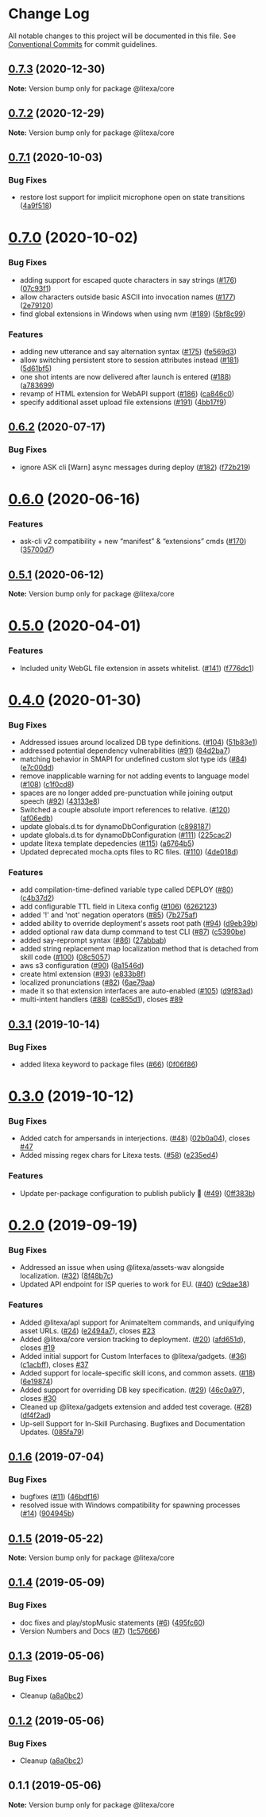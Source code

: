 # Change Log

All notable changes to this project will be documented in this file.
See [Conventional Commits](https://conventionalcommits.org) for commit guidelines.

## [0.7.3](https://github.com/alexa-games/litexa/compare/v0.7.2...v0.7.3) (2020-12-30)

**Note:** Version bump only for package @litexa/core





## [0.7.2](https://github.com/alexa-games/litexa/compare/v0.7.1...v0.7.2) (2020-12-29)

**Note:** Version bump only for package @litexa/core





## [0.7.1](https://github.com/alexa-games/litexa/compare/v0.7.0...v0.7.1) (2020-10-03)


### Bug Fixes

* restore lost support for implicit microphone open on state transitions ([4a9f518](https://github.com/alexa-games/litexa/commit/4a9f5186a6bbbe7ce8752bc6e9f67ba343ff915a))





# [0.7.0](https://github.com/alexa-games/litexa/compare/v0.6.2...v0.7.0) (2020-10-02)


### Bug Fixes

* adding support for escaped quote characters in say strings ([#176](https://github.com/alexa-games/litexa/issues/176)) ([07c93f1](https://github.com/alexa-games/litexa/commit/07c93f1163be1ae9da337cf26b7b637afe98ce63))
* allow characters outside basic ASCII into invocation names ([#177](https://github.com/alexa-games/litexa/issues/177)) ([2e79120](https://github.com/alexa-games/litexa/commit/2e791205ae65ab8916a16f369224c362b14fb7d7))
* find global extensions in Windows when using nvm ([#189](https://github.com/alexa-games/litexa/issues/189)) ([5bf8c99](https://github.com/alexa-games/litexa/commit/5bf8c9965a5daa0f9eff7760caeddebaa59e03e1))


### Features

* adding new utterance and say alternation syntax ([#175](https://github.com/alexa-games/litexa/issues/175)) ([fe569d3](https://github.com/alexa-games/litexa/commit/fe569d31ded0a30acaf5b198f824a1bf8a072ea0))
* allow switching persistent store to session attributes instead ([#181](https://github.com/alexa-games/litexa/issues/181)) ([5d61bf5](https://github.com/alexa-games/litexa/commit/5d61bf5d307807036b08463be67b8c16e4c4b6fc))
* one shot intents are now delivered after launch is entered ([#188](https://github.com/alexa-games/litexa/issues/188)) ([a783699](https://github.com/alexa-games/litexa/commit/a7836994c4133816acb867b7fc7e8d989eb780b7))
* revamp of HTML extension for WebAPI support ([#186](https://github.com/alexa-games/litexa/issues/186)) ([ca846c0](https://github.com/alexa-games/litexa/commit/ca846c013079fec2b71d5adb5f78bf45fa9241bb))
* specify additional asset upload file extensions ([#191](https://github.com/alexa-games/litexa/issues/191)) ([4bb17f9](https://github.com/alexa-games/litexa/commit/4bb17f975489480d06bb439a71c2db245b615d54))





## [0.6.2](https://github.com/alexa-games/litexa/compare/v0.6.1...v0.6.2) (2020-07-17)


### Bug Fixes

* ignore ASK cli [Warn] async messages during deploy ([#182](https://github.com/alexa-games/litexa/issues/182)) ([f72b219](https://github.com/alexa-games/litexa/commit/f72b2195a6181f26edff16e6072376908229e857))





# [0.6.0](https://github.com/alexa-games/litexa/compare/v0.5.1...v0.6.0) (2020-06-16)


### Features

* ask-cli v2 compatibility + new “manifest” & “extensions” cmds ([#170](https://github.com/alexa-games/litexa/issues/170)) ([35700d7](https://github.com/alexa-games/litexa/commit/35700d730dd74e12699a43ea2cb19525dd71a25b))





## [0.5.1](https://github.com/alexa-games/litexa/compare/v0.5.0...v0.5.1) (2020-06-12)

**Note:** Version bump only for package @litexa/core





# [0.5.0](https://github.com/alexa-games/litexa/compare/v0.4.1...v0.5.0) (2020-04-01)


### Features

* Included unity WebGL file extension in assets whitelist. ([#141](https://github.com/alexa-games/litexa/issues/141)) ([f776dc1](https://github.com/alexa-games/litexa/commit/f776dc1dbd18018c61c733b35db830e6764db48b))





# [0.4.0](https://github.com/alexa-games/litexa/compare/v0.3.1...v0.4.0) (2020-01-30)


### Bug Fixes

* Addressed issues around localized DB type definitions. ([#104](https://github.com/alexa-games/litexa/issues/104)) ([51b83e1](https://github.com/alexa-games/litexa/commit/51b83e1e9b690b5077609e9fb6b7a8e2511da92b))
* addressed potential dependency vulnerabilities ([#91](https://github.com/alexa-games/litexa/issues/91)) ([84d2ba7](https://github.com/alexa-games/litexa/commit/84d2ba7851387deed6fff571ba072018eff9a4f0))
* matching behavior in SMAPI for undefined custom slot type ids ([#84](https://github.com/alexa-games/litexa/issues/84)) ([e7c00dd](https://github.com/alexa-games/litexa/commit/e7c00dd75f3a914208b5b7742b269a8cfdb126ec))
* remove inapplicable warning for not adding events to language model ([#108](https://github.com/alexa-games/litexa/issues/108)) ([c1f0cd8](https://github.com/alexa-games/litexa/commit/c1f0cd8af35210ec96d66b881cdb57b29f2c90b7))
* spaces are no longer added pre-punctuation while joining output speech ([#92](https://github.com/alexa-games/litexa/issues/92)) ([43133e8](https://github.com/alexa-games/litexa/commit/43133e8892be4e7bae8389f5d599b25be86a5917))
* Switched a couple absolute import references to relative. ([#120](https://github.com/alexa-games/litexa/issues/120)) ([af06edb](https://github.com/alexa-games/litexa/commit/af06edb71846231e2132d42750ae0423b8b11cd5))
* update globals.d.ts for dynamoDbConfiguration ([c898187](https://github.com/alexa-games/litexa/commit/c898187873755224566cc2840385b30279548f1d))
* update globals.d.ts for dynamoDbConfiguration ([#111](https://github.com/alexa-games/litexa/issues/111)) ([225cac2](https://github.com/alexa-games/litexa/commit/225cac251b4ccc929eb5668df4bf7e84972b05ba))
* update litexa template depedencies ([#115](https://github.com/alexa-games/litexa/issues/115)) ([a6764b5](https://github.com/alexa-games/litexa/commit/a6764b56bee5239102c9806de4a01d4ade3fd859))
* Updated deprecated mocha.opts files to RC files. ([#110](https://github.com/alexa-games/litexa/issues/110)) ([4de018d](https://github.com/alexa-games/litexa/commit/4de018d79763c37060894c57265280acdd9c822e))


### Features

* add compilation-time-defined variable type called DEPLOY ([#80](https://github.com/alexa-games/litexa/issues/80)) ([c4b37d2](https://github.com/alexa-games/litexa/commit/c4b37d29453e3e8fc34e8ae48c9286f333c0759f))
* add configurable TTL field in Litexa config ([#106](https://github.com/alexa-games/litexa/issues/106)) ([6262123](https://github.com/alexa-games/litexa/commit/62621232c31d10f03dfdeaa83de5bc941ac0e6b2))
* added '!' and 'not' negation operators ([#85](https://github.com/alexa-games/litexa/issues/85)) ([7b275af](https://github.com/alexa-games/litexa/commit/7b275af91ae305d41956ae8397ccbaca3bdb8ea2))
* added ability to override deployment's assets root path ([#94](https://github.com/alexa-games/litexa/issues/94)) ([d9eb39b](https://github.com/alexa-games/litexa/commit/d9eb39b25df791376b06c864260887b4b66bd8bb))
* added optional raw data dump command to test CLI ([#87](https://github.com/alexa-games/litexa/issues/87)) ([c5390be](https://github.com/alexa-games/litexa/commit/c5390be5a651084bf67a2f88682f4fe5475904e8))
* added say-reprompt syntax ([#86](https://github.com/alexa-games/litexa/issues/86)) ([27abbab](https://github.com/alexa-games/litexa/commit/27abbabd5bb2b65be0978bea7f87ce5a923628bd))
* added string replacement map localization method that is detached from skill code ([#100](https://github.com/alexa-games/litexa/issues/100)) ([08c5057](https://github.com/alexa-games/litexa/commit/08c505716b4916e9f5a297b9a6122975f75219cc))
* aws s3 configuration ([#90](https://github.com/alexa-games/litexa/issues/90)) ([8a1546d](https://github.com/alexa-games/litexa/commit/8a1546df3dcd6e29094b8308c964d32e52b1a96a))
* create html extension ([#93](https://github.com/alexa-games/litexa/issues/93)) ([e833b8f](https://github.com/alexa-games/litexa/commit/e833b8f81c68a81446c70237151b55b4c7807f41))
* localized pronunciations ([#82](https://github.com/alexa-games/litexa/issues/82)) ([6ae79aa](https://github.com/alexa-games/litexa/commit/6ae79aa6f38d3f6543eeea9929a17014ababbd21))
* made it so that extension interfaces are auto-enabled ([#105](https://github.com/alexa-games/litexa/issues/105)) ([d9f83ad](https://github.com/alexa-games/litexa/commit/d9f83adbe85177aba24f562ea27c466f49984899))
* multi-intent handlers ([#88](https://github.com/alexa-games/litexa/issues/88)) ([ce855d1](https://github.com/alexa-games/litexa/commit/ce855d1ed8ad69cfbc50eb901408be193371f739)), closes [#89](https://github.com/alexa-games/litexa/issues/89)





## [0.3.1](https://github.com/alexa-games/litexa/compare/v0.3.0...v0.3.1) (2019-10-14)


### Bug Fixes

* added litexa keyword to package files ([#66](https://github.com/alexa-games/litexa/issues/66)) ([0f06f86](https://github.com/alexa-games/litexa/commit/0f06f860924347f8bf08bf9bcfb7f15d2e453e57))





# [0.3.0](https://github.com/alexa-games/litexa/compare/v0.2.1...v0.3.0) (2019-10-12)


### Bug Fixes

* Added catch for ampersands in interjections. ([#48](https://github.com/alexa-games/litexa/issues/48)) ([02b0a04](https://github.com/alexa-games/litexa/commit/02b0a04d2fa4e69447a342c43ee9707030b61b42)), closes [#47](https://github.com/alexa-games/litexa/issues/47)
* Added missing regex chars for Litexa tests. ([#58](https://github.com/alexa-games/litexa/issues/58)) ([e235ed4](https://github.com/alexa-games/litexa/commit/e235ed467a6f78040f43597ca1e30b74852604ab))


### Features

* Update per-package configuration to publish publicly 🥳 ([#49](https://github.com/alexa-games/litexa/issues/49)) ([0ff383b](https://github.com/alexa-games/litexa/commit/0ff383b3bba3fe51a9fdb7166d8a5b3414beec68))





# [0.2.0](https://github.com/alexa-games/litexa/compare/v0.1.6...v0.2.0) (2019-09-19)


### Bug Fixes

* Addressed an issue when using @litexa/assets-wav alongside localization. ([#32](https://github.com/alexa-games/litexa/issues/32)) ([8f48b7c](https://github.com/alexa-games/litexa/commit/8f48b7c))
* Updated API endpoint for ISP queries to work for EU. ([#40](https://github.com/alexa-games/litexa/issues/40)) ([c9dae38](https://github.com/alexa-games/litexa/commit/c9dae38))


### Features

* Added @litexa/apl support for AnimateItem commands, and uniquifying asset URLs. ([#24](https://github.com/alexa-games/litexa/issues/24)) ([e2494a7](https://github.com/alexa-games/litexa/commit/e2494a7)), closes [#23](https://github.com/alexa-games/litexa/issues/23)
* Added @litexa/core version tracking to deployment. ([#20](https://github.com/alexa-games/litexa/issues/20)) ([afd651d](https://github.com/alexa-games/litexa/commit/afd651d)), closes [#19](https://github.com/alexa-games/litexa/issues/19)
* Added initial support for Custom Interfaces to @litexa/gadgets. ([#36](https://github.com/alexa-games/litexa/issues/36)) ([c1acbff](https://github.com/alexa-games/litexa/commit/c1acbff)), closes [#37](https://github.com/alexa-games/litexa/issues/37)
* Added support for locale-specific skill icons, and common assets. ([#18](https://github.com/alexa-games/litexa/issues/18)) ([6e19874](https://github.com/alexa-games/litexa/commit/6e19874))
* Added support for overriding DB key specification. ([#29](https://github.com/alexa-games/litexa/issues/29)) ([46c0a97](https://github.com/alexa-games/litexa/commit/46c0a97)), closes [#30](https://github.com/alexa-games/litexa/issues/30)
* Cleaned up @litexa/gadgets extension and added test coverage. ([#28](https://github.com/alexa-games/litexa/issues/28)) ([df4f2ad](https://github.com/alexa-games/litexa/commit/df4f2ad))
* Up-sell Support for In-Skill Purchasing. Bugfixes and Documentation Updates. ([085fa79](https://github.com/alexa-games/litexa/commit/085fa79))





## [0.1.6](https://github.com/alexa-games/litexa/compare/v0.1.5...v0.1.6) (2019-07-04)


### Bug Fixes

* bugfixes ([#11](https://github.com/alexa-games/litexa/issues/11)) ([46bdf16](https://github.com/alexa-games/litexa/commit/46bdf16))
* resolved issue with Windows compatibility for spawning processes ([#14](https://github.com/alexa-games/litexa/issues/14)) ([904945b](https://github.com/alexa-games/litexa/commit/904945b))





## [0.1.5](https://github.com/alexa-games/litexa/compare/v0.1.4...v0.1.5) (2019-05-22)

**Note:** Version bump only for package @litexa/core





## [0.1.4](https://github.com/alexa-games/litexa/compare/v0.1.3...v0.1.4) (2019-05-09)


### Bug Fixes

* doc fixes and play/stopMusic statements ([#6](https://github.com/alexa-games/litexa/issues/6)) ([495fc60](https://github.com/alexa-games/litexa/commit/495fc60))
* Version Numbers and Docs ([#7](https://github.com/alexa-games/litexa/issues/7)) ([1c57666](https://github.com/alexa-games/litexa/commit/1c57666))





## [0.1.3](https://github.com/alexa-labs/litexa/compare/v0.1.1...v0.1.3) (2019-05-06)


### Bug Fixes

* Cleanup ([a8a0bc2](https://github.com/alexa-labs/litexa/commit/a8a0bc2))





## [0.1.2](https://github.com/alexa-labs/litexa/compare/v0.1.1...v0.1.2) (2019-05-06)


### Bug Fixes

* Cleanup ([a8a0bc2](https://github.com/alexa-labs/litexa/commit/a8a0bc2))





## 0.1.1 (2019-05-06)

**Note:** Version bump only for package @litexa/core
